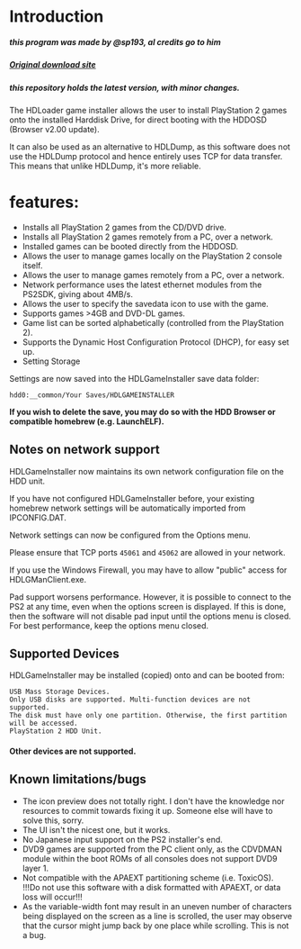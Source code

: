 # Introduction

##### this program was made by @sp193, al credits go to him

##### [Original download site](https://sites.google.com/view/ysai187/home/projects/hdlgameinstaller)

##### this repository holds the latest version, with minor changes.


The HDLoader game installer allows the user to install PlayStation 2 games onto the installed Harddisk Drive, for direct booting with the HDDOSD (Browser v2.00 update).

It can also be used as an alternative to HDLDump, as this software does not use the HDLDump protocol and hence entirely uses TCP for data transfer. This means that unlike HDLDump, it's more reliable.

# features: 

- Installs all PlayStation 2 games from the CD/DVD drive.
- Installs all PlayStation 2 games remotely from a PC, over a network.
- Installed games can be booted directly from the HDDOSD.
- Allows the user to manage games locally on the PlayStation 2 console itself.
- Allows the user to manage games remotely from a PC, over a network.
- Network performance uses the latest ethernet modules from the PS2SDK, giving about 4MB/s.
- Allows the user to specify the savedata icon to use with the game.
- Supports games >4GB and DVD-DL games.
- Game list can be sorted alphabetically (controlled from the PlayStation 2).
- Supports the Dynamic Host Configuration Protocol (DHCP), for easy set up.
- Setting Storage


Settings are now saved into the HDLGameInstaller save data folder: 
```
hdd0:__common/Your Saves/HDLGAMEINSTALLER
```

__If you wish to delete the save, you may do so with the HDD Browser or compatible homebrew (e.g. LaunchELF).__

## Notes on network support
HDLGameInstaller now maintains its own network configuration file on the HDD unit.

If you have not configured HDLGameInstaller before, your existing homebrew network settings will be automatically imported from IPCONFIG.DAT.

Network settings can now be configured from the Options menu.

Please ensure that TCP ports `45061` and `45062` are allowed in your network.

If you use the Windows Firewall, you may have to allow "public" access for HDLGManClient.exe.

Pad support worsens performance. However, it is possible to connect to the PS2 at any time, even when the options screen is displayed.  If this is done, then the software will not disable pad input until the options menu is closed. For best performance, keep the options menu closed.

## Supported Devices

HDLGameInstaller may be installed (copied) onto and can be booted from: 

```
USB Mass Storage Devices. 
Only USB disks are supported. Multi-function devices are not supported.
The disk must have only one partition. Otherwise, the first partition will be accessed.
PlayStation 2 HDD Unit.
```
#### Other devices are not supported.


## Known limitations/bugs
- The icon preview does not totally right. I don't have the knowledge nor resources to commit towards fixing it up. Someone else will have to solve this, sorry.
- The UI isn't the nicest one, but it works.
- No Japanese input support on the PS2 installer's end.
- DVD9 games are supported from the PC client only, as the CDVDMAN module within the boot ROMs of all consoles does not support DVD9 layer 1.
- Not compatible with the APAEXT partitioning scheme (i.e. ToxicOS).  !!!Do not use this software with a disk formatted with APAEXT, or data loss will occur!!! 
- As the variable-width font may result in an uneven number of characters being displayed on the screen as a line is scrolled, the user may observe that the cursor might jump back by one place while scrolling. This is not a bug. 

